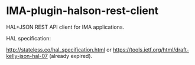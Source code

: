 # IMA-plugin-halson-rest-client

HAL+JSON REST API client for IMA applications.

HAL specification:

http://stateless.co/hal_specification.html or
https://tools.ietf.org/html/draft-kelly-json-hal-07 (already expired).
